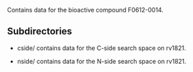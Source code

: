 Contains data for the bioactive compound F0612-0014.

## Subdirectories

- cside/ contains data for the C-side search space on rv1821.

- nside/ contains data for the N-side search space on rv1821.

